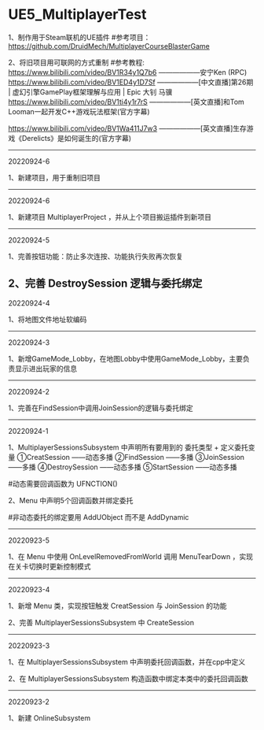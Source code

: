 # UE5_MultiplayerTest

1、制作用于Steam联机的UE插件
#参考项目：https://github.com/DruidMech/MultiplayerCourseBlasterGame

2、将旧项目用可联网的方式重制
#参考教程:  
            https://www.bilibili.com/video/BV1R34y1Q7b6 ——————安宁Ken (RPC)
            https://www.bilibili.com/video/BV1ED4y1D7Sf ——————[中文直播]第26期 | 虚幻引擎GamePlay框架理解与应用 | Epic 大钊 马骥
			https://www.bilibili.com/video/BV1ti4y1r7rS ——————[英文直播]和Tom Looman一起开发C++游戏玩法框架(官方字幕)
			
			
https://www.bilibili.com/video/BV1Wa411J7w3 ——————[英文直播]生存游戏《Derelicts》是如何诞生的(官方字幕)

------------------
20220924-6

1、新建项目，用于重制旧项目

------------------
20220924-6

1、新建项目 MultiplayerProject ，并从上个项目搬运插件到新项目

------------------
20220924-5

1、完善按钮功能：防止多次连按、功能执行失败再次恢复

2、完善 DestroySession 逻辑与委托绑定
------------------
20220924-4

1、将地图文件地址软编码

------------------
20220924-3

1、新增GameMode_Lobby，在地图Lobby中使用GameMode_Lobby，主要负责显示进出玩家的信息

------------------
20220924-2

1、完善在FindSession中调用JoinSession的逻辑与委托绑定

------------------
20220924-1

1、MultiplayerSessionsSubsystem 中声明所有要用到的 委托类型 + 定义委托变量 
①CreatSession   ——动态多播
②FindSession    ——多播
③JoinSession    ——多播
④DestroySession ——动态多播
⑤StartSession   ——动态多播

#动态需要回调函数为 UFNCTION()

2、Menu 中声明5个回调函数并绑定委托

#非动态委托的绑定要用 AddUObject 而不是 AddDynamic 

------------------
20220923-5

1、在 Menu 中使用 OnLevelRemovedFromWorld 调用 MenuTearDown ，实现在关卡切换时更新控制模式

------------------
20220923-4

1、新增 Menu 类，实现按钮触发 CreatSession 与 JoinSession 的功能

2、完善 MultiplayerSessionsSubsystem 中 CreateSession

------------------
20220923-3

1、在 MultiplayerSessionsSubsystem 中声明委托回调函数，并在cpp中定义

2、在 MultiplayerSessionsSubsystem 构造函数中绑定本类中的委托回调函数

------------------
20220923-2

1、新建 OnlineSubsystem